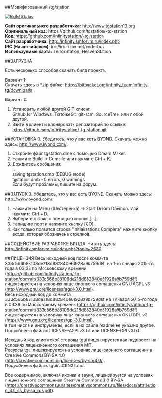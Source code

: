##Модифированный /tg/station

[![Build Status](https://travis-ci.org/infinitystation/-tg-station.svg)](https://travis-ci.org/infinitystation/-tg-station)

**Сайт оригинального разработчика:** http://www.tgstation13.org  
**Оригинальный код:** https://github.com/tgstation/-tg-station  
**Код**: https://github.com/infinitystation/-tg-station  
**Сайт разработчика:** http://infinity.smforum.ru/index.php  
**IRC (На английском)**: irc://irc.rizon.net/coderbus  
**Используемые карта:** TerrorStation, HeavenStation

##ЗАГРУЗКА

Есть несколько способов скачать билд проекта.

Вариант 1:  
Скачать здесь в *.zip файле: https://bitbucket.org/infinity_team/infinity-tg/downloads

Вариант 2:  
1. Установить любой другой GIT-клиент.  
Github for Windows, TortoiseGit, git-scm, SourceTree, или любой другой.
2. Зайти в клиент и клонировать репозиторий по ссылке:  
https://github.com/infinitystation/-tg-station.git

##УСТАНОВКА
0. Убедитесь, что у вас есть BYOND. Скачать можно здесь: http://www.byond.com/.  
1. Откройте файл tgstation.dme с помощью Dream Maker.
2. Нажмите Build -> Compile или нажмите Ctrl + K.
3. Дождитесь сообщения:  
...  
saving tgstation.dmb (DEBUG mode)  
tgstation.dmb - 0 errors, 0 warnings  
Если будут проблемы, пишите на форум.

##ЗАПУСК
0. Убедитесь, что у вас есть BYOND. Скачать можно здесь: http://www.byond.com/.  
1. Нажмите на Menu (Шестеренка) -> Start Dream Daemon. Или нажмите Ctrl + D.
2. Выберите с файл с помощью кнопки [...].
3. Напишите порт и нажмите кнопку [GO].
4. Как только появится строка "Initializations Complete" нажмите кнопку входа, которая обозначена стрелкой.

##СОДЕЙСТВИЕ РАЗРАБОТКЕ БИЛДА.
Читать здесь:  
http://infinity.smforum.ru/index.php?topic=2630

##ЛИЦЕНЗИЯ
Весь исходный код после коммита 333c566b88108de218d882840e61928a9b759d8f, на 1-го января 2015-го года в 03:38 по Московскому времени (https://github.com/infinitystation/-tg-station/commit/333c566b88108de218d882840e61928a9b759d8f) лицензируется на условиях лицензионного соглашения GNU AGPL v3 (http://www.gnu.org/licenses/agpl-3.0.html).  
Весь исходный код до коммита 333c566b88108de218d882840e61928a9b759d8f на 1 января 2015-го года в 03:38 по Московскому времени (https://github.com/infinitystation/-tg-station/commit/333c566b88108de218d882840e61928a9b759d8f) лицензируется на условиях лицензионного соглашения GNU GPL v3 (https://www.gnu.org/licenses/gpl-3.0.html),  
в том числе и инструменты, если в их файле readme не указано другое. Подробнее в файлах LICENSE-AGPLv3.txt или LICENSE-GPLv3.txt.  

Исходный код клиентской стороны tgui лицензируется как подпроект на условиях лицензионного соглашения MIT.  
Ресурсы tgui лицензируется на условиях лицензионного соглашения a Creative Commons BY-SA 4.0  
(http://creativecommons.org/licenses/by-sa/4.0/).  
Подробнее в файлах tgui/LICENSE.md.  

Все содержимое, включая иконки и звуки, лицензируется на условиях лицензионного соглашения Creative Commons 3.0 BY-SA (https://creativecommons.ru/sites/creativecommons.ru/files/docs/attribution_3.0_ss_by-sa_rus.pdf).
